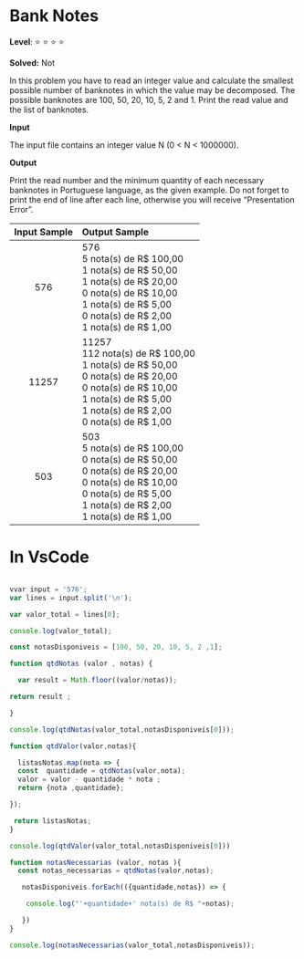 # Bank Notes 

**Level**: :star: :star: :star: :star:

**Solved:** Not 

In this problem you have to read an integer value and calculate the smallest possible number of banknotes in which the value may be decomposed. The possible banknotes are 100, 50, 20, 10, 5, 2 and 1. Print the read value and the list of banknotes.

**Input** 

The input file contains an integer value N (0 < N < 1000000).

**Output**

Print the read number and the minimum quantity of each necessary banknotes in Portuguese language, as the given example. Do not forget to print the end of line after each line, otherwise you will receive “Presentation Error”.

| Input Sample |	Output Sample |
|:--:|:--|
| 576 | 576 <br> 5 nota(s) de R$ 100,00 <br> 1 nota(s) de R$ 50,00 <br> 1 nota(s) de R$ 20,00 <br> 0 nota(s) de R$ 10,00 <br> 1 nota(s) de R$ 5,00 <br> 0 nota(s) de R$ 2,00 <br> 1 nota(s) de R$ 1,00|
| 11257 | 11257 <br> 112 nota(s) de R$ 100,00 <br> 1 nota(s) de R$ 50,00 <br> 0 nota(s) de R$ 20,00 <br> 0 nota(s) de R$ 10,00 <br> 1 nota(s) de R$ 5,00 <br> 1 nota(s) de R$ 2,00 <br> 0 nota(s) de R$ 1,00 |
| 503 | 503 <br> 5 nota(s) de R$ 100,00 <br> 0 nota(s) de R$ 50,00 <br> 0 nota(s) de R$ 20,00 <br> 0 nota(s) de R$ 10,00 <br> 0 nota(s) de R$ 5,00 <br> 1 nota(s) de R$ 2,00 <br> 1 nota(s) de R$ 1,00 <br> | 

# In VsCode

```javascript 

vvar input = '576';
var lines = input.split('\n');

var valor_total = lines[0];

console.log(valor_total);

const notasDisponiveis = [100, 50, 20, 10, 5, 2 ,1];

function qtdNotas (valor , notas) {

  var result = Math.floor((valor/notas));

return result ;

}

console.log(qtdNotas(valor_total,notasDisponiveis[0]));

function qtdValor(valor,notas){

  listasNotas.map(nota => {
  const  quantidade = qtdNotas(valor,nota);
  valor = valor - quantidade * nota ;
  return {nota ,quantidade};

});

 return listasNotas;
}

console.log(qtdValor(valor_total,notasDisponiveis[0]))

function notasNecessarias (valor, notas ){
  const notas_necessarias = qtdNotas(valor,notas);

   notasDisponiveis.forEach(({quantidade,notas}) => {

    console.log("'+quantidade+' nota(s) de R$ "+notas);

   })
}

console.log(notasNecessarias(valor_total,notasDisponiveis));

```